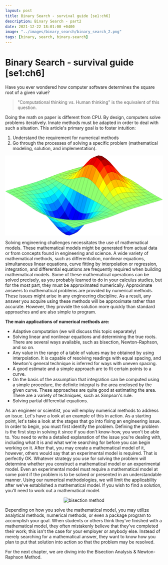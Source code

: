 ```yaml
---
layout: post
title: Binary Search - survival guide [se1:ch6]
description: Binary Search - part2
date: 2021-12-22 18:01:00 +0400
image: "../images/binary_search/binary_search_2.png"
tags: [binary, search, binary-search]
---
```


# Binary Search - survival guide [se1:ch6]

Have you ever wondered how computer software determines the square root of a given value?

> "Computational thinking vs. Human thinking" is the equivalent of this question.

Doing the math on paper is different from CPU. By design, computers solve problems iteratively. Innate methods must be adapted in order to deal with such a situation.
This article's primary goal is to foster intuition:
1. Understand the requirement for numerical methods
2. Go through the processes of solving a specific problem (mathematical modeling, solution, and implementation).

<p align="center">
<img align="center" src="../images/numerical1.png" alt="numerical analysis">
</p>

Solving engineering challenges necessitates the use of mathematical models. These mathematical models might be generated from actual data or from concepts found in engineering and science. A wide variety of mathematical methods, such as differentiation, nonlinear equations, simultaneous linear equations, curve fitting by interpolation or regression, integration, and differential equations are frequently required when building mathematical models. Some of these mathematical operations can be solved precisely, as you probably learned to do in your calculus studies, but for the most part, they must be approximated numerically. Approximate answers to mathematical problems are provided by numerical methods. These issues might arise in any engineering discipline. As a result, any answer you acquire using these methods will be approximate rather than accurate. However, they provide the solution more quickly than standard approaches and are also simple to program.

**The main applications of numerical methods are:**

- Adaptive computation (we will discuss this topic separately)
- Solving linear and nonlinear equations and determining the true roots. There are several ways available, such as bisection, Newton-Raphson, and so on.
- Any value in the range of a table of values may be obtained by using interpolation. It is capable of resolving readings with equal spacing, and Newton's general technique is inferred for ways with uneven spacing.
- A good estimate and a simple approach are to fit certain points to a curve.
- On the basis of the assumption that integration can be computed using a simple procedure, the definite integral is the area enclosed by the given curve. These approaches are quite good at estimating the area. There are a variety of techniques, such as Simpson's rule.
- Solving partial differential equations.

As an engineer or scientist, you will employ numerical methods to address an issue. Let's have a look at an example of this in action. As a starting point, let's take a look at the stages that go into fixing an engineering issue. In order to begin, you must first identify the problem. Defining the problem is the first step in solving it since if you don't know-how, you won't be able to. You need to write a detailed explanation of the issue you're dealing with, including what it is and what we're searching for before you can begin working on it. After that, you may create a mathematical model of it, however, others would say that an experimental model is required. That is perfectly OK. Whatever strategy you use for solving the problem will determine whether you construct a mathematical model or an experimental model. Even an experimental model must require a mathematical model at some point if the problem is to be solved or presented in an understandable manner. Using our numerical methodologies, we will limit the applicability after we've established a mathematical model. If you wish to find a solution, you'll need to work out a mathematical model.

<p align="center">
<img width="450" height="450" src="https://upload.wikimedia.org/wikipedia/commons/thumb/8/8c/Bisection_method.svg/1200px-Bisection_method.svg.png" alt="bisection method">
</p>
Depending on how you solve the mathematical model, you may utilize analytical methods, numerical methods, or even a package program to accomplish your goal. When students or others think they've finished with a mathematical model, they often mistakenly believe that they've completed their work; this isn't the case for your employer or anybody else. Instead of merely searching for a mathematical answer, they want to know how you plan to put that solution into action so that the problem may be resolved.

For the next chapter, we are diving into the Bisection Analysis & Newton-Raphson Method.

